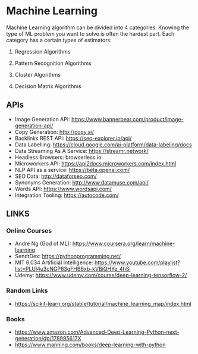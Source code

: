 # Machine Learning

Machine Learning algorithm can be divided into 4 categories. Knowing the type of ML problem you want to solve is often the hardest part. Each category has a certain types of estimators:

1. Regression Algorithms

2. Pattern Recognition Algorithms

3. Cluster Algorithms

4. Decision Matrix Algorithms

## APIs

- Image Generation API: https://www.bannerbear.com/product/image-generation-api/
- Copy Generation: http://copy.ai/
- Backlinks REST API: https://seo-explorer.io/api/
- Data Labelling: https://cloud.google.com/ai-platform/data-labeling/docs
- Data Streaming As A Service: https://streamr.network/
- Headless Browsers: browserless.io
- Microworkers API: https://api2docs.microworkers.com/index.html
- NLP API as a service: https://beta.openai.com/
- SEO Data: http://dataforseo.com/
- Synonyms Generation: http://www.datamuse.com/api/
- Words API: https://www.wordsapi.com/
- Integration Tooling: https://autocode.com/


## LINKS

### Online Courses
- Andre Ng (God of ML): https://www.coursera.org/learn/machine-learning
- SendtDex: https://pythonprogramming.net/
- MIT 6.034 Artificial Intelligence: https://www.youtube.com/playlist?list=PLUl4u3cNGP63gFHB6xb-kVBiQHYe_4hSi
- Udemy: https://www.udemy.com/course/deep-learning-tensorflow-2/

### Random Links
- https://scikit-learn.org/stable/tutorial/machine_learning_map/index.html

### Books
- https://www.amazon.com/Advanced-Deep-Learning-Python-next-generation/dp/178995617X
- https://www.manning.com/books/deep-learning-with-python
